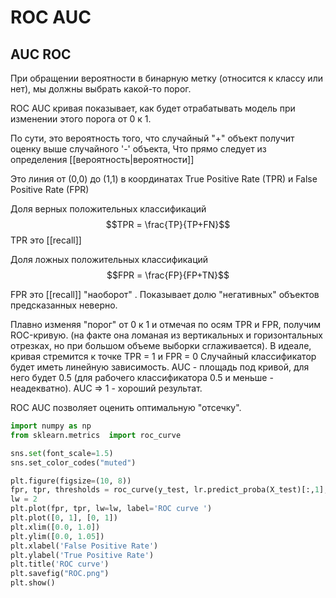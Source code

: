 # ROC AUC
##  AUC ROC

При обращении вероятности в бинарную метку (относится к классу или нет), мы должны выбрать какой-то порог.

ROC AUC кривая показывает, как будет отрабатывать модель при изменении этого порога от 0 к 1.

По сути, это вероятность того, что случайный "+" объект получит оценку выше случайного '-' объекта, Что прямо следует из определения [[вероятность|вероятности]]

Это линия от (0,0) до (1,1) в координатах True Positive Rate (TPR) и False Positive Rate (FPR)

Доля верных положительных классификаций
$$TPR = \frac{TP}{TP+FN}$$
TPR это [[recall]]

Доля ложных положительных классификаций
$$FPR = \frac{FP}{FP+TN}$$

FPR это [[recall]] "наоборот" . Показывает долю "негативных" объектов предсказанных неверно.

Плавно изменяя "порог" от 0 к 1 и отмечая по осям TPR и FPR, получим ROC-кривую. (на факте она ломаная из вертикальных и горизонтальных отрезках, но при большом объеме выборки сглаживается). 
В идеале, кривая стремится к точке TPR = 1 и FPR = 0
Случайный классификатор будет иметь линейную зависимость.
AUC - площадь под кривой, для него будет 0.5 (для рабочего классификатора 0.5 и меньше - неадекватно). AUC => 1 - хороший результат.

ROC AUC позволяет оценить оптимальную "отсечку".

```python
import numpy as np
from sklearn.metrics  import roc_curve

sns.set(font_scale=1.5)
sns.set_color_codes("muted")

plt.figure(figsize=(10, 8))
fpr, tpr, thresholds = roc_curve(y_test, lr.predict_proba(X_test)[:,1], pos_label=1)
lw = 2
plt.plot(fpr, tpr, lw=lw, label='ROC curve ')
plt.plot([0, 1], [0, 1])
plt.xlim([0.0, 1.0])
plt.ylim([0.0, 1.05])
plt.xlabel('False Positive Rate')
plt.ylabel('True Positive Rate')
plt.title('ROC curve')
plt.savefig("ROC.png")
plt.show()
```
